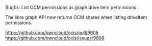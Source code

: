 Bugfix: List OCM permissions as graph drive item permissions

The libre graph API now returns OCM shares when listing driveItem permissions.

https://github.com/owncloud/ocis/pull/9905
https://github.com/owncloud/ocis/issues/9898

